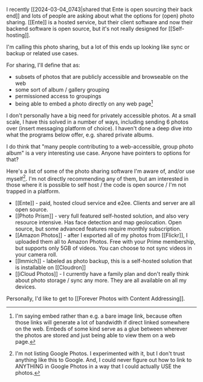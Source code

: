 I recently [[2024-03-04_0743|shared that Ente is open sourcing their back end]] and lots of people are asking about what the options for (open) photo sharing. [[Ente]] is a hosted service, but their client software and now their backend software is open source, but it's not really designed for [[Self-hosting]].

I'm calling this photo sharing, but a lot of this ends up looking like sync or backup or related use cases.

For sharing, I'll define that as:
* subsets of photos that are publicly accessible and browseable on the web
* some sort of album / gallery grouping
* permissioned access to groupings
* being able to embed a photo directly on any web page[^photoembed]

[^photoembed]: I'm saying embed rather than e.g. a bare image link, because often those links will generate a lot of bandwidth if direct linked somewhere on the web. Embeds of some kind serve as a glue between wherever the photos are stored and just being able to view them on a web page.

I don't personally have a big need for privately accessible photos. At a small scale, I have this solved in a number of ways, including sending 6 photos over (insert messaging platform of choice). I haven't done a deep dive into what the programs below offer, e.g. shared private albums.

I do think that "many people contributing to a web-accessible, group photo album" is a very interesting use case. Anyone have pointers to options for that?

Here's a list of some of the photo sharing software I'm aware of, and/or use myself[^googlephotos]. I'm not directly recommending any of them, but am interested in those where it is possible to self host / the code is open source / I'm not trapped in a platform.

* [[Ente]] - paid, hosted cloud service and e2ee. Clients and server are all open source.
* [[Photo Prism]] - very full featured self-hosted solution, and also very resource intensive. Has face detection and map geolocation. Open source, but some advanced features require monthly subscription.
* [[Amazon Photos]] - after I exported all of my photos from [[Flickr]], I uploaded them all to Amazon Photos. Free with your Prime membership, but supports only 5GB of videos. You can choose to not sync videos in your camera roll.
* [[Immich]] - labeled as photo backup, this is a self-hosted solution that is installable on [[Cloudron]]
* [[iCloud Photos]] - I currently have a family plan and don't really think about photo storage / sync any more. They are all available on all my devices.

Personally, I'd like to get to [[Forever Photos with Content Addressing]].

[^googlephotos]: I'm not listing Google Photos. I experimented with it, but I don't trust anything like this to Google. And, I could never figure out how to link to ANYTHING in Google Photos in a way that I could actually USE the photos.